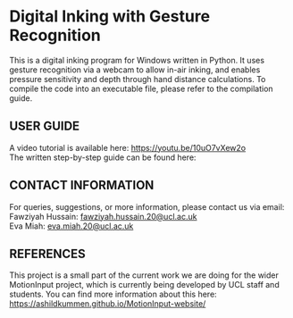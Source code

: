 # Digital Inking with Gesture Recognition
This is a digital inking program for Windows written in Python. It uses gesture recognition via a webcam to allow in-air inking, and enables pressure sensitivity and depth through hand distance calculations. To compile the code into an executable file, please refer to the compilation guide.


## USER GUIDE
A video tutorial is available here: https://youtu.be/10uO7vXew2o<br/>
The written step-by-step guide can be found here:


## CONTACT INFORMATION
For queries, suggestions, or more information, please contact us via email:<br/>
Fawziyah Hussain: fawziyah.hussain.20@ucl.ac.uk<br/>
Eva Miah: eva.miah.20@ucl.ac.uk<br/>

## REFERENCES
This project is a small part of the current work we are doing for the wider MotionInput project, which is currently being developed by UCL staff and students. You can find more information about this here: https://ashildkummen.github.io/MotionInput-website/
